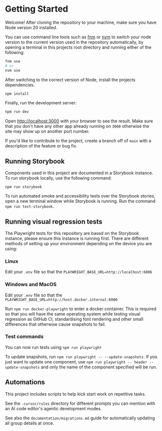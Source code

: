 # Getting Started

Welcome! After cloning the repository to your machine, make sure you have Node version 20 installed.

You can use command line tools such as [fnm](https://github.com/Schniz/fnm) or [nvm](https://www.freecodecamp.org/news/node-version-manager-nvm-install-guide/) to switch your node version to the current version used in the repository automatically, by opening a terminal in this projects root directory and running either of the following:

```bash
fnm use
# or
nvm use
```

After switching to the correct version of Node, install the projects dependencies.

```bash
npm install
```

Finally, run the development server:

```bash
npm run dev
```

Open [http://localhost:3000](http://localhost:3000) with your browser to see the result. Make sure that you don't have any other app already running on `3000` otherwise the site may show up on another port number.

If you'd like to contribute to the project, create a branch off of `main` with a description of the feature or bug fix.

## Running Storybook

Components used in this project are documented in a Storybook instance. To run storybook locally, use the following command:

`npm run storybook`

To run automated smoke and accessibility tests over the Storybook stories, open a new terminal window while Storybook is running. Run the command `npm run test-storybook`.

## Running visual regression tests

The Playwright tests for this repository are based on the Storybook instance, please ensure this instance is running first. There are different methods of setting up your environment depending on the device you are using:

### Linux

Edit your `.env` file so that the `PLAYWRIGHT_BASE_URL=http://localhost:6006`

### Windows and MacOS

Edit your `.env` file so that the `PLAYWRIGHT_BASE_URL=http://host.docker.internal:6006`

Run `npm run docker-playwright` to enter a docker container. This is required so that you will have the same operating system while testing visual regression as GitHub CI, standardising font rendering and other small differences that otherwise cause snapshots to fail.

### Test commands

You can now run tests using `npm run playwright`

To update snapshots, run `npm run playwright -- --update-snapshots`. If you just want to update one component, use `npm run playwright -- header --update-snapshots` and only the name of the component specified will be run.

## Automations

This project includes scripts to help kick start work on repetitive tasks. 

See the `.cursor/rules` directory for different prompts you can mention with an AI code editor's agentic development modes. 

See also the `documentation/migrations.md` guide for automatically updating all group details at once.
